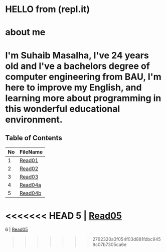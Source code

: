 

# HELLO from (repl.it) 

# about me 
 **I'm Suhaib Masalha, I've 24 years old and I've a bachelors degree of computer engineering from BAU,  I'm here to improve my English, and learning more about programming in this wonderful educational environment.**
=======



## Table of Contents

No | FileName
---|----------
1 | [Read01](Read01.md)
2 | [Read02](Read02.md)
3 | [Read03](Read03.md)
4 | [Read04a](Read04a.md)
5 | [Read04b](Read04b.md)
<<<<<<< HEAD
5 | [Read05](Read05.md)
=======
6 | [Read05](Read05.md)
>>>>>>> 2762320a3f054f03d881fdbc9459c07b7305ca6e

	





